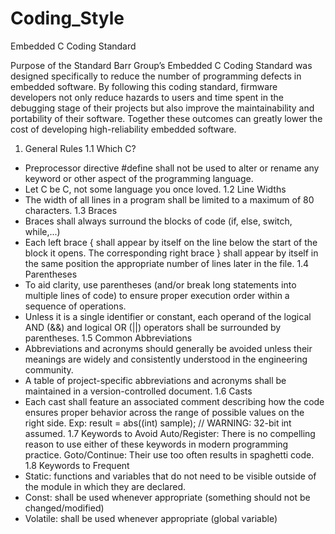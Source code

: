 # Coding_Style
Embedded C Coding Standard

Purpose of the Standard 
Barr Group’s Embedded C Coding Standard was designed specifically to reduce the number of programming defects in embedded software.  By following this coding standard, firmware developers not only reduce hazards to users and time spent in the debugging stage of their projects but also improve the maintainability and portability of their software.  Together these outcomes can greatly lower the cost of developing high-reliability embedded software.

1. General Rules
1.1 Which C?
- Preprocessor directive #define shall not be used to alter or rename any 
keyword or other aspect of the programming language.
- Let C be C, not some language you once loved.
1.2 Line Widths
- The width of all lines in a program shall be limited to a maximum of 80 
characters.
1.3 Braces
- Braces shall always surround the blocks of code (if, else, switch, while,...)
- Each left brace { shall appear by itself on the line below the start of the block 
it opens.  The corresponding right brace } shall appear by itself in the same 
position the appropriate number of lines later in the file. 
1.4 Parentheses
- To aid clarity, use parentheses (and/or break long statements into multiple lines of 
code) to ensure proper execution order within a sequence of operations.
- Unless it is a single identifier or constant, each operand of the logical AND (&&) and logical OR (||) operators shall be surrounded by parentheses.
1.5 Common Abbreviations
- Abbreviations and acronyms should generally be avoided unless their meanings are widely and consistently understood in the engineering community. 
- A table of project-specific abbreviations and acronyms shall be maintained in a version-controlled document.
1.6 Casts
- Each cast shall feature an associated comment describing how the code ensures proper behavior across the range of possible values on the right side.
Exp: result = abs((int) sample);             // WARNING: 32-bit int assumed.
1.7 Keywords to Avoid
Auto/Register: There is no compelling reason to use either of these keywords in modern programming practice.
Goto/Continue: Their use too often results in spaghetti code.
1.8 Keywords to Frequent
- Static: functions and variables that do not need to be visible outside of the module in which they are declared.
- Const: shall be used whenever appropriate (something should not be changed/modified)
- Volatile: shall be used whenever appropriate (global variable)